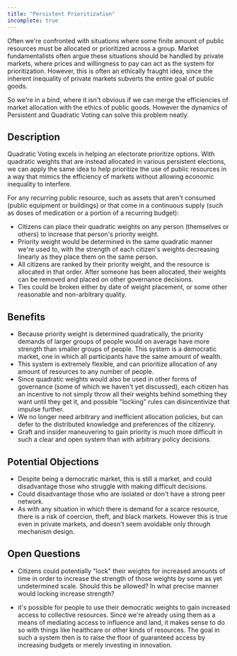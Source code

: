 ```yaml
---
title: "Persistent Prioritization"
incomplete: true
---
```


Often we're confronted with situations where some finite amount of public resources must be allocated or prioritized across a group. Market fundamentalists often argue these situations should be handled by private markets, where prices and willingness to pay can act as the system for prioritization. However, this is often an ethically fraught idea, since the inherent inequality of private markets subverts the entire goal of public goods.

So we're in a bind, where it isn't obvious if we can merge the efficiencies of market allocation with the ethics of public goods. However the dynamics of Persistent and Quadratic Voting can solve this problem neatly.

## Description

Quadratic Voting excels in helping an electorate prioritize options. With quadratic weights that are instead allocated in various persistent elections, we can apply the same idea to help prioritize the use of public resources in a way that mimics the efficiency of markets without allowing economic inequality to interfere.

For any recurring public resource, such as assets that aren't consumed (public equipment or buildings) or that come in a continuous supply (such as doses of medication or a portion of a recurring budget):

- Citizens can place their quadratic weights on any person (themselves or others) to increase that person's priority weight.
- Priority weight would be determined in the same quadratic manner we're used to, with the strength of each citizen's weights decreasing linearly as they place them on the same person.
- All citizens are ranked by their priority weight, and the resource is allocated in that order. After someone has been allocated, their weights can be removed and placed on other governance decisions.
- Ties could be broken either by date of weight placement, or some other reasonable and non-arbitrary quality.

## Benefits

- Because priority weight is determined quadratically, the priority demands of larger groups of people would on average have more strength than smaller groups of people. This system is a democratic market, one in which all participants have the same amount of wealth.
- This system is extremely flexible, and can prioritize allocation of any amount of resources to any number of people.
- Since quadratic weights would also be used in other forms of governance (some of which we haven't yet discussed), each citizen has an incentive to not simply throw all their weights behind something they want until they get it, and possible "locking" rules can disincentivize that impulse further.
- We no longer need arbitrary and inefficient allocation policies, but can defer to the distributed knowledge and preferences of the citizenry.
- Graft and insider maneuvering to gain priority is much more difficult in such a clear and open system than with arbitrary policy decisions.

## Potential Objections

- Despite being a democratic market, this is still a market, and could disadvantage those who struggle with making difficult decisions.
- Could disadvantage those who are isolated or don't have a strong peer network.
- As with any situation in which there is demand for a scarce resource, there is a risk of coercion, theft, and black markets. However this is true even in private markets, and doesn't seem avoidable only through mechanism design.

## Open Questions

- Citizens could potentially "lock" their weights for increased amounts of time in order to increase the strength of those weights by some as yet undetermined scale. Should this be allowed? In what precise manner would locking increase strength?



- it's possible for people to use their democratic weights to gain increased access to collective resources. Since we're already using them as a means of mediating access to influence and land, it makes sense to do so with things like healthcare or other kinds of resources. The goal in such a system then is to raise the floor of guaranteed access by increasing budgets or merely investing in innovation.
